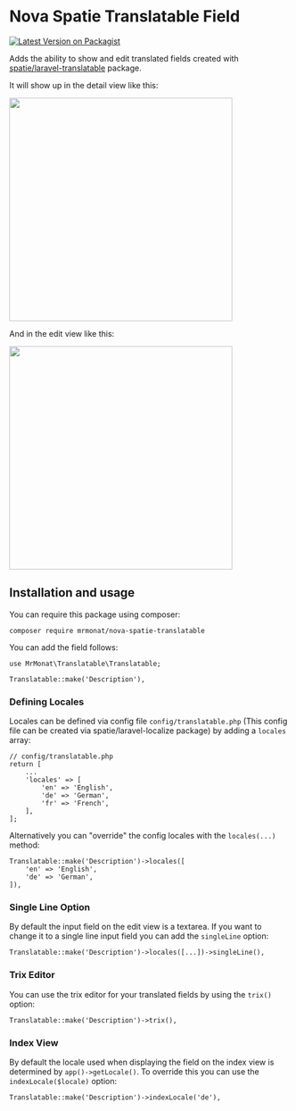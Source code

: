 # Nova Spatie Translatable Field

[![Latest Version on Packagist](https://img.shields.io/packagist/v/mrmonat/nova-spatie-translatable.svg?style=flat-square)](https://packagist.org/packages/mrmonat/nova-spatie-translatable)

Adds the ability to show and edit translated fields created with [spatie/laravel-translatable](https://github.com/spatie/laravel-translatable) package.

It will show up in the detail view like this:

<img width="400" src="https://mrmonat.de/github/images/nova-spatie-translatable-details.png">

And in the edit view like this:

<img width="400" src="https://mrmonat.de/github/images/nova-spatie-translatable-edit.png">

## Installation and usage

You can require this package using composer:

```
composer require mrmonat/nova-spatie-translatable
```

You can add the field follows:

```
use MrMonat\Translatable\Translatable;

Translatable::make('Description'),
```

### Defining Locales

Locales can be defined via config file ```config/translatable.php``` (This config file can be created via spatie/laravel-localize package) by adding a ```locales``` array:

```
// config/translatable.php
return [
    ...
    'locales' => [
        'en' => 'English',
        'de' => 'German',
        'fr' => 'French',
    ],
];
```

Alternatively you can "override" the config locales with the ```locales(...)``` method:

```
Translatable::make('Description')->locales([
    'en' => 'English',
    'de' => 'German',
]),
```

### Single Line Option

By default the input field on the edit view is a textarea. If you want to change it to a single line input field you can add the ```singleLine``` option:

```
Translatable::make('Description')->locales([...])->singleLine(),
```

### Trix Editor

You can use the trix editor for your translated fields by using the ```trix()``` option:

```
Translatable::make('Description')->trix(),
```

### Index View

By default the locale used when displaying the field on the index view is determined by ```app()->getLocale()```. To override this you can use the ```indexLocale($locale)``` option:

```
Translatable::make('Description')->indexLocale('de'),
```

